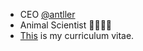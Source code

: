 - CEO [@antller](http://antller.com/) 
- Animal Scientist 🐷🐮🐶🐔
- [This](https://github.com/YoungjunNa/CV_YoungjunNa/blob/master/README.md) is my curriculum vitae.
